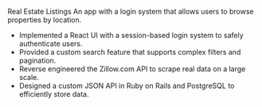 Real Estate Listings
An app with a login system that allows users to browse properties by location.
- Implemented a React UI with a session-based login system to safely authenticate users.
- Provided a custom search feature that supports complex filters and pagination.
- Reverse engineered the Zillow.com API to scrape real data on a large scale.
- Designed a custom JSON API in Ruby on Rails and PostgreSQL to efficiently store data.